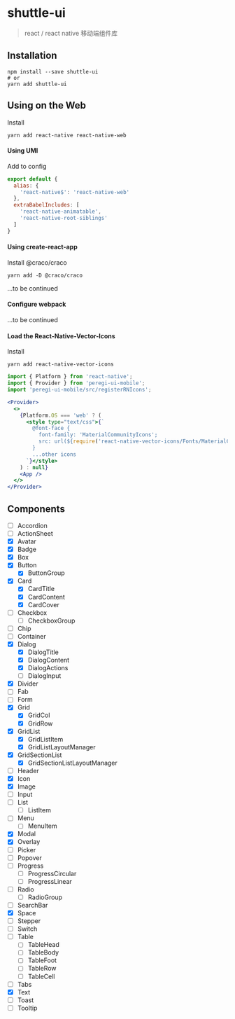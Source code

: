 # shuttle-ui

> react / react native 移动端组件库

## Installation

```
npm install --save shuttle-ui
# or
yarn add shuttle-ui
```

## Using on the Web

Install
```
yarn add react-native react-native-web
```

#### Using UMI

Add to config
```js
export default {
  alias: {
    'react-native$': 'react-native-web'
  },
  extraBabelIncludes: [
    'react-native-animatable',
    'react-native-root-siblings'
  ]
}
```

#### Using create-react-app

Install @craco/craco
```
yarn add -D @craco/craco
```

...to be continued

#### Configure webpack

...to be continued

#### Load the React-Native-Vector-Icons

Install
```
yarn add react-native-vector-icons
```

```jsx
import { Platform } from 'react-native';
import { Provider } from 'peregi-ui-mobile';
import 'peregi-ui-mobile/src/registerRNIcons';

<Provider>
  <>
    {Platform.OS === 'web' ? (  
      <style type="text/css">{`
        @font-face {
          font-family: 'MaterialCommunityIcons';
          src: url(${require('react-native-vector-icons/Fonts/MaterialCommunityIcons.ttf')}) format('truetype');
        }
        ...other icons
      `}</style>
    ) : null}
    <App />
  </>
</Provider>
```

## Components

- [ ] Accordion
- [ ] ActionSheet
- [x] Avatar
- [x] Badge
- [x] Box
- [x] Button
  - [x] ButtonGroup
- [x] Card
  - [x] CardTitle
  - [x] CardContent
  - [x] CardCover
- [ ] Checkbox
  - [ ] CheckboxGroup
- [ ] Chip
- [ ] Container
- [x] Dialog
  - [x] DialogTitle
  - [x] DialogContent
  - [x] DialogActions
  - [ ] DialogInput
- [x] Divider
- [ ] Fab
- [ ] Form
- [x] Grid
  - [x] GridCol
  - [x] GridRow
- [x] GridList
  - [x] GridListItem
  - [x] GridListLayoutManager
- [x] GridSectionList
  - [x] GridSectionListLayoutManager
- [ ] Header
- [x] Icon
- [x] Image
- [ ] Input
- [ ] List
  - [ ] ListItem
- [ ] Menu
  - [ ] MenuItem
- [x] Modal
- [x] Overlay
- [ ] Picker
- [ ] Popover
- [ ] Progress
  - [ ] ProgressCircular
  - [ ] ProgressLinear
- [ ] Radio
  - [ ] RadioGroup
- [ ] SearchBar
- [x] Space
- [ ] Stepper
- [ ] Switch
- [ ] Table
  - [ ] TableHead
  - [ ] TableBody
  - [ ] TableFoot
  - [ ] TableRow
  - [ ] TableCell
- [ ] Tabs
- [x] Text
- [ ] Toast
- [ ] Tooltip
